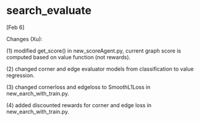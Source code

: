 # search_evaluate

[Feb 6]

Changes (Xu):

(1) modified get_score() in new_scoreAgent.py, current graph score is computed based on value function (not rewards).

(2) changed corner and edge evaluator models from classification to value regression.

(3) changed cornerloss and edgeloss to SmoothL1Loss in new_earch_with_train.py.

(4) added discounted rewards for corner and edge loss in new_earch_with_train.py.

